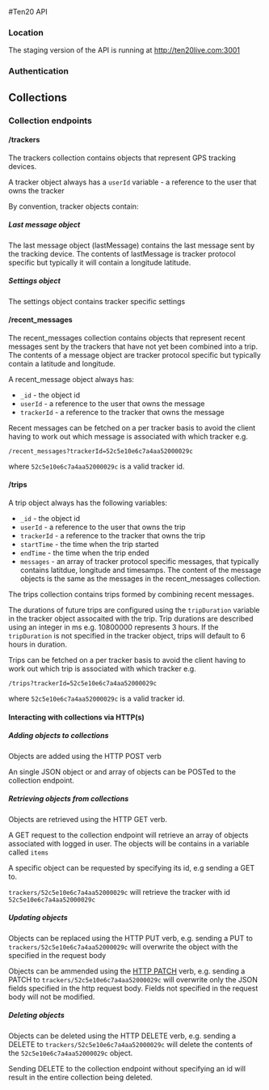 #Ten20 API


### Location
The staging version of the API is running at http://ten20live.com:3001

### Authentication

## Collections

### Collection endpoints

#### /trackers

The trackers collection contains objects that represent GPS tracking devices.

A tracker object always has a ```userId``` variable - a reference to the user that owns the tracker


By convention, tracker objects contain:

##### Last message object
The last message object (lastMessage) contains the last message sent by the tracking device. The contents of lastMessage is tracker protocol specific but typically it will contain a longitude latitude.

##### Settings object
The settings object contains tracker specific settings


#### /recent_messages

The recent_messages collection contains objects that represent recent messages sent by the trackers that have not yet been combined into a trip. The contents of a message object are tracker protocol specific but typically contain a latitude and longitude.

A recent_message object always has:
 * ```_id``` - the object id
 * ```userId``` - a reference to the user that owns the message
 * ```trackerId``` - a reference to the tracker that owns the message


Recent messages can be fetched on a per tracker basis to avoid the client having to work out which message is associated with which tracker e.g.

    /recent_messages?trackerId=52c5e10e6c7a4aa52000029c

where ```52c5e10e6c7a4aa52000029c``` is a valid tracker id.

#### /trips

A trip object always has the following variables:
 * ```_id``` - the object id
 * ```userId``` - a reference to the user that owns the trip
 * ```trackerId``` - a reference to the tracker that owns the trip
 * ```startTime``` - the time when the trip started
 * ```endTime``` - the time when the trip ended
 * ```messages``` - an array of tracker protocol specific messages, that typically contains latitdue, longitude and timesamps. The content of the message objects is the same as the messages in the recent_messages collection.

The trips collection contains trips formed by combining recent messages.

The durations of future trips are configured using the ```tripDuration``` variable in the tracker object assocaited with the trip. Trip durations are described using an integer in ms e.g. 10800000 represents 3 hours. If the ```tripDuration``` is not specified in the tracker object, trips will default to 6 hours in duration.

Trips can be fetched on a per tracker basis to avoid the client having to work out which trip is associated with which tracker e.g.

    /trips?trackerId=52c5e10e6c7a4aa52000029c

where ```52c5e10e6c7a4aa52000029c``` is a valid tracker id.

#### Interacting with collections via HTTP(s)

##### Adding objects to collections
Objects are added using the HTTP POST verb

An single JSON object or and array of objects can be POSTed to the collection endpoint.

##### Retrieving objects from collections

Objects are retrieved using the HTTP GET verb.

A GET request to the collection endpoint will retrieve an array of objects associated with logged in user. The objects will be contains in a variable called ```items```

A specific object can be requested by specifying its id, e.g sending a GET to.

```trackers/52c5e10e6c7a4aa52000029c``` will retrieve the tracker with id ```52c5e10e6c7a4aa52000029c```

##### Updating objects

Objects can be replaced using the HTTP PUT verb, e.g. sending a PUT to ```trackers/52c5e10e6c7a4aa52000029c``` 
will overwrite the object with the specified in the request body

Objects can be ammended using the [HTTP PATCH](http://tools.ietf.org/html/rfc5789) verb, e.g. sending a PATCH to ```trackers/52c5e10e6c7a4aa52000029c``` 
will overwrite only the JSON fields specified in the http request body. Fields not specified in the request body will not be modified.

##### Deleting objects

Objects can be deleted using the HTTP DELETE verb, e.g. sending a DELETE to ```trackers/52c5e10e6c7a4aa52000029c``` will delete the contents of the ```52c5e10e6c7a4aa52000029c``` object.

Sending DELETE to the collection endpoint without specifying an id will result in the entire collection being deleted.

